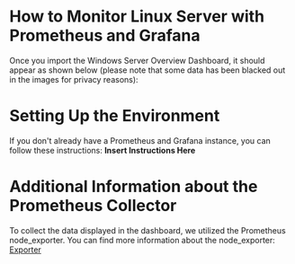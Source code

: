 # How to Monitor Linux Server with Prometheus and Grafana
Once you import the Windows Server Overview Dashboard, it should appear as shown below (please note that some data has been blacked out in the images for privacy reasons):

# Setting Up the Environment
If you don't already have a Prometheus and Grafana instance, you can follow these instructions: **Insert Instructions Here**

# Additional Information about the Prometheus Collector
To collect the data displayed in the dashboard, we utilized the Prometheus node_exporter. You can find more information about the node_exporter: [Exporter](https://github.com/prometheus/node_exporter)